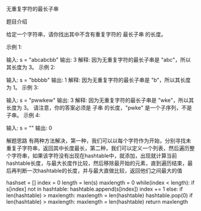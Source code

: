 无重复字符的最长子串

题目介绍

给定一个字符串，请你找出其中不含有重复字符的 最长子串 的长度。

示例 1:

输入: s = "abcabcbb"
输出: 3 
解释: 因为无重复字符的最长子串是 "abc"，所以其长度为 3。
示例 2:

输入: s = "bbbbb"
输出: 1
解释: 因为无重复字符的最长子串是 "b"，所以其长度为 1。
示例 3:

输入: s = "pwwkew"
输出: 3
解释: 因为无重复字符的最长子串是 "wke"，所以其长度为 3。
     请注意，你的答案必须是 子串 的长度，"pwke" 是一个子序列，不是子串。
示例 4:

输入: s = ""
输出: 0

解题思路
有两种方法解决，第一种，我们可以以每个字符作为开始，分别寻找未重复子字符串，返回其中长度最长，第二种，我们可以定义一个列表，然后遍历整个字符串，如果该字符没有出现在hashtable中，就添加，出现就计算当前hashtable长度，与最大长度作比较，然后移除最开始的元素，直到遍历结束，最后再判断一次hashtable的长度，并与最大直做比较，返回他们之间最大的值

hashset = []
index = 0
length = len(s)
maxlength = 0
while(index < length):
	if s[index] not in hashtable:
		hashtable.append(s[index])
		index += 1
	else:
		if len(hashtable) > maxlength:
			maxlength = len(hashtable)
		hashtable.pop(0)
if len(hashtable) > maxlength:
	maxlength = len(hashtable)
return maxlength

